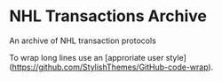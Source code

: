 # NHL Transactions Archive

An archive of NHL transaction protocols

To wrap long lines use an [approriate user style] (https://github.com/StylishThemes/GitHub-code-wrap).